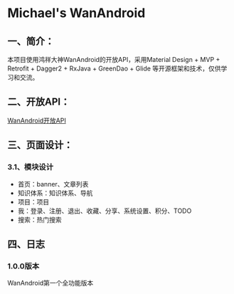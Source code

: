 # Michael's WanAndroid

## 一、简介：

本项目使用鸿祥大神WanAndroid的开放API，采用Material Design + MVP + Retrofit + Dagger2 + RxJava + GreenDao + Glide
等开源框架和技术，仅供学习和交流。

## 二、开放API：
[WanAndroid开放API](https://www.wanandroid.com/blog/show/2)

## 三、页面设计：
### 3.1、模块设计
- 首页：banner、文章列表
- 知识体系：知识体系、导航
- 项目：项目
- 我：登录、注册、退出、收藏、分享、系统设置、积分、TODO
- 搜索：热门搜索

## 四、日志
### 1.0.0版本
WanAndroid第一个全功能版本




